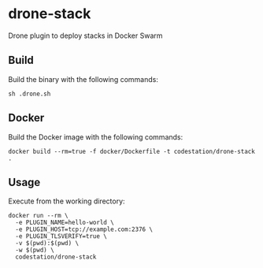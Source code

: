 # drone-stack

Drone plugin to deploy stacks in Docker Swarm

## Build

Build the binary with the following commands:

```
sh .drone.sh
```

## Docker

Build the Docker image with the following commands:

```
docker build --rm=true -f docker/Dockerfile -t codestation/drone-stack .
```

## Usage

Execute from the working directory:

```
docker run --rm \
  -e PLUGIN_NAME=hello-world \
  -e PLUGIN_HOST=tcp://example.com:2376 \
  -e PLUGIN_TLSVERIFY=true \
  -v $(pwd):$(pwd) \
  -w $(pwd) \
  codestation/drone-stack
```
